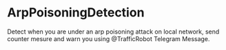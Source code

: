 # ArpPoisoningDetection
Detect when you are under an arp poisoning attack on local network, send counter mesure and warn you using @TrafficRobot Telegram Message.
